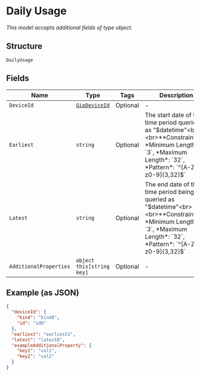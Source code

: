 
# Daily Usage

*This model accepts additional fields of type object.*

## Structure

`DailyUsage`

## Fields

| Name | Type | Tags | Description |
|  --- | --- | --- | --- |
| `DeviceId` | [`GioDeviceId`](../../doc/models/gio-device-id.md) | Optional | - |
| `Earliest` | `string` | Optional | The start date of the time period queried as "$datetime"<br><br>**Constraints**: *Minimum Length*: `3`, *Maximum Length*: `32`, *Pattern*: `^[A-Za-z0-9]{3,32}$` |
| `Latest` | `string` | Optional | The end date of the time period being queried as "$datetime"<br><br>**Constraints**: *Minimum Length*: `3`, *Maximum Length*: `32`, *Pattern*: `^[A-Za-z0-9]{3,32}$` |
| `AdditionalProperties` | `object this[string key]` | Optional | - |

## Example (as JSON)

```json
{
  "deviceId": {
    "kind": "kind8",
    "id": "id0"
  },
  "earliest": "earliest2",
  "latest": "latest8",
  "exampleAdditionalProperty": {
    "key1": "val1",
    "key2": "val2"
  }
}
```

